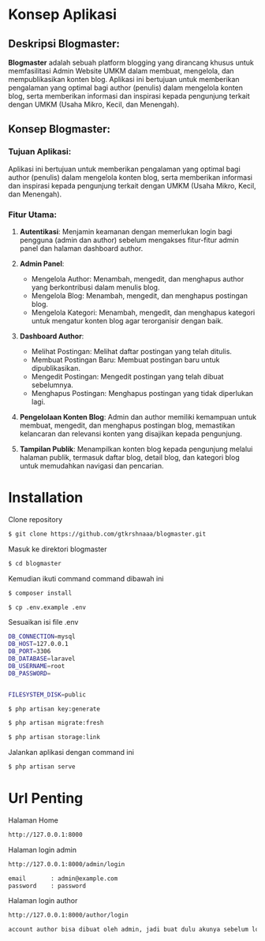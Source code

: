 # Konsep Aplikasi

## Deskripsi Blogmaster:

**Blogmaster** adalah sebuah platform blogging yang dirancang khusus untuk memfasilitasi Admin Website UMKM dalam membuat, mengelola, dan mempublikasikan konten blog. Aplikasi ini bertujuan untuk memberikan pengalaman yang optimal bagi author (penulis) dalam mengelola konten blog, serta memberikan informasi dan inspirasi kepada pengunjung terkait dengan UMKM (Usaha Mikro, Kecil, dan Menengah).

## Konsep Blogmaster:

### Tujuan Aplikasi:

Aplikasi ini bertujuan untuk memberikan pengalaman yang optimal bagi author (penulis) dalam mengelola konten blog, serta memberikan informasi dan inspirasi kepada pengunjung terkait dengan UMKM (Usaha Mikro, Kecil, dan Menengah).

### Fitur Utama:

1. **Autentikasi**:
   Menjamin keamanan dengan memerlukan login bagi pengguna (admin dan author) sebelum mengakses fitur-fitur admin panel dan halaman dashboard author.

2. **Admin Panel**:
   - Mengelola Author: Menambah, mengedit, dan menghapus author yang berkontribusi dalam menulis blog.
   - Mengelola Blog: Menambah, mengedit, dan menghapus postingan blog.
   - Mengelola Kategori: Menambah, mengedit, dan menghapus kategori untuk mengatur konten blog agar terorganisir dengan baik.

3. **Dashboard Author**:
   - Melihat Postingan: Melihat daftar postingan yang telah ditulis.
   - Membuat Postingan Baru: Membuat postingan baru untuk dipublikasikan.
   - Mengedit Postingan: Mengedit postingan yang telah dibuat sebelumnya.
   - Menghapus Postingan: Menghapus postingan yang tidak diperlukan lagi.

4. **Pengelolaan Konten Blog**:
   Admin dan author memiliki kemampuan untuk membuat, mengedit, dan menghapus postingan blog, memastikan kelancaran dan relevansi konten yang disajikan kepada pengunjung.

5. **Tampilan Publik**:
   Menampilkan konten blog kepada pengunjung melalui halaman publik, termasuk daftar blog, detail blog, dan kategori blog untuk memudahkan navigasi dan pencarian.



# Installation

Clone repository
```bash
$ git clone https://github.com/gtkrshnaaa/blogmaster.git
```
Masuk ke direktori blogmaster
```bash
$ cd blogmaster
```
Kemudian ikuti command command dibawah ini
```bash
$ composer install
```

```bash
$ cp .env.example .env
```

Sesuaikan isi file .env
```bash
DB_CONNECTION=mysql
DB_HOST=127.0.0.1
DB_PORT=3306
DB_DATABASE=laravel
DB_USERNAME=root
DB_PASSWORD=


FILESYSTEM_DISK=public
```

```bash
$ php artisan key:generate
```

```bash
$ php artisan migrate:fresh
```

```bash
$ php artisan storage:link
```


Jalankan aplikasi dengan command ini
```bash
$ php artisan serve
```


# Url Penting

Halaman Home

```bash
http://127.0.0.1:8000
```

Halaman login admin 
```bash
http://127.0.0.1:8000/admin/login

email       : admin@example.com
password    : password
```

Halaman login author
```bash
http://127.0.0.1:8000/author/login

account author bisa dibuat oleh admin, jadi buat dulu akunya sebelum login
```
